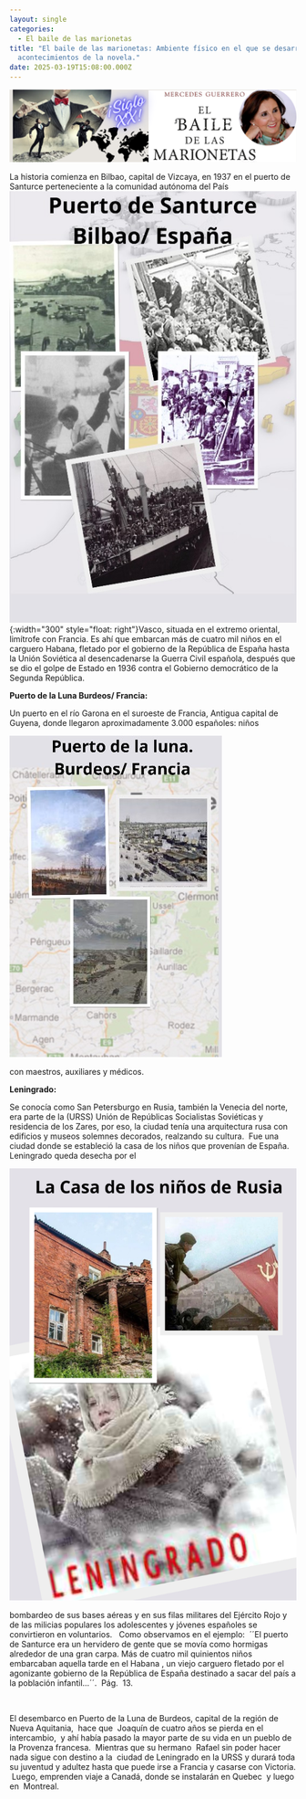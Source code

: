 ```yaml
---
layout: single
categories:
  - El baile de las marionetas
title: "El baile de las marionetas: Ambiente físico en el que se desarrollan los
  acontecimientos de la novela."
date: 2025-03-19T15:08:00.000Z
---
```

![](/assets/img/banner.png "El  baile de las marionetas de Mercedes  Guerrero ")

La historia comienza en Bilbao, capital de  Vizcaya, en 1937 en el puerto de Santurce perteneciente a la comunidad  autónoma del País![](/assets/img/puerto.jpg){:width="300" style="float: right"}Vasco, situada en el extremo oriental, limítrofe con Francia. Es ahí que embarcan más de cuatro mil niños en el carguero Habana, fletado por el gobierno de la República de España hasta la Unión  Soviética al desencadenarse la Guerra Civil española, después que se dio el golpe de Estado en 1936 contra el Gobierno democrático de la Segunda República.


**Puerto de la Luna Burdeos/ Francia:**

Un puerto en el río Garona en el suroeste de Francia, Antigua capital de Guyena, donde llegaron aproximadamente 3.000 españoles: niños

![](/assets/img/puerta-de-luna.jpg)

 con maestros, auxiliares y médicos.


**Leningrado:**

Se conocía como San Petersburgo en Rusia, también la Venecia
del norte, era parte de la (URSS) Unión de Repúblicas Socialistas
Soviéticas y residencia de los Zares, por eso, la ciudad tenía una arquitectura rusa con edificios y museos solemnes decorados, realzando su cultura.  Fue una ciudad donde se estableció la casa de
los niños que provenían de España. Leningrado queda desecha por el 

![](/assets/img/leningrado.png)

bombardeo de sus bases aéreas y en sus filas militares del Ejército Rojo y de las milicias populares los adolescentes y jóvenes españoles se convirtieron en voluntarios.   Como observamos en el ejemplo:  ´´El
puerto de Santurce era un hervidero de gente que se movía como hormigas alrededor de una gran carpa. Más de cuatro mil quinientos niños embarcaban aquella tarde en el Habana , un viejo carguero fletado por el agonizante gobierno de la República de España destinado a sacar del país a la población infantil…´´.  Pág.  13.  

 

El desembarco en Puerto de la Luna de Burdeos, capital de la región de Nueva Aquitania,  hace que  Joaquín de cuatro años se pierda en el intercambio,  y ahí había pasado la mayor parte de su vida en un pueblo de la Provenza francesa.  Mientras que su hermano  Rafael sin poder hacer nada sigue con destino a la  ciudad de Leningrado en la URSS y durará toda su juventud y adultez hasta que puede irse a Francia y casarse con Victoria.  Luego, emprenden viaje a Canadá, donde se instalarán en Quebec  y luego en  Montreal.
